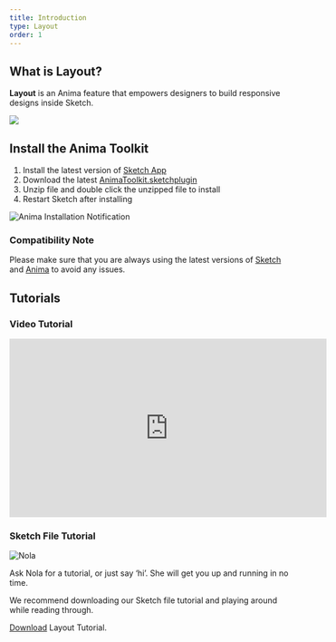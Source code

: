 ```yaml
---
title: Introduction
type: Layout
order: 1
---
```


## What is Layout?

 **Layout** is an Anima feature that empowers designers to build responsive designs inside Sketch.

![](http://f.cl.ly/items/1P1a012K3B1M2M2F0c2Z/[b62ef0754adc9d101123dd6e6ee9c607]_Layout%20Email.gif)

## Install the Anima Toolkit

1. Install the latest version of [Sketch App](https://www.sketchapp.com/updates/)
2. Download the latest [AnimaToolkit.sketchplugin](https://www.animaapp.com/changelog)
3. Unzip file and double click the unzipped file to install
4. Restart Sketch after installing

![Anima Installation Notification](http://f.cl.ly/items/3X0d3j0W222x2M3G2823/AnimaToolkit%203.0.png)

### Compatibility Note

Please make sure that you are always using the latest versions of [Sketch](https://www.sketchapp.com/updates/) and [Anima](https://www.animaapp.com/changelog) to avoid any issues.


## Tutorials

### Video Tutorial

<iframe width="560" height="315" src="https://www.youtube.com/embed/videoseries?list=PLvftPKgDrSwb6BcCtMZPUXrrWwG7E2zJE" frameborder="0" allow="accelerometer; autoplay; encrypted-media; gyroscope; picture-in-picture" allowfullscreen></iframe>

### Sketch File Tutorial

![Nola](https://cdn-images-1.medium.com/max/1600/1*hMPd18dWc0vhcw4z9sqSYQ.gif)

Ask Nola for a tutorial, or just say ‘hi’. She will get you up and running in no time.

We recommend downloading our Sketch file tutorial and playing around while reading through.

[Download](https://www.dropbox.com/s/fc3ditlxzrbood6/Layout-Tutorial.sketch?dl=0) Layout Tutorial.
